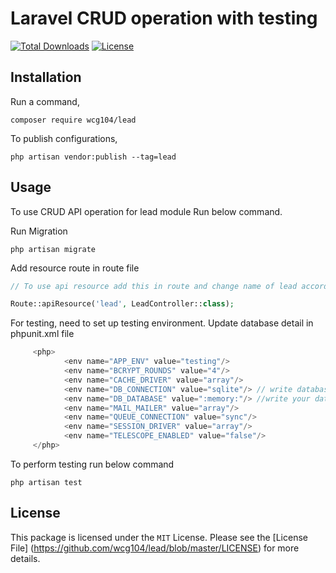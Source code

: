 
Laravel CRUD operation with testing
======

[![Total Downloads](https://poser.pugx.org/wcg104/lead/downloads)](https://packagist.org/packages/wcg104/lead)  [![License](https://poser.pugx.org/wcg104/lead/license)](https://packagist.org/packages/wcg104/lead)


Installation
-----

Run a command,

```
composer require wcg104/lead
```
To publish configurations,

```
php artisan vendor:publish --tag=lead
```


Usage
-----
To use CRUD API operation for lead module Run below command.

Run Migration
```
php artisan migrate
```
Add resource route in route file
```php
// To use api resource add this in route and change name of lead according to your requirement

Route::apiResource('lead', LeadController::class);
```
For testing, need to set up testing environment.
Update database detail in phpunit.xml file
```php
     <php>
            <env name="APP_ENV" value="testing"/>
            <env name="BCRYPT_ROUNDS" value="4"/>
            <env name="CACHE_DRIVER" value="array"/>
            <env name="DB_CONNECTION" value="sqlite"/> // write database connection if you want to test in different database
            <env name="DB_DATABASE" value=":memory:"/> //write your database name if you want to test in different database
            <env name="MAIL_MAILER" value="array"/>
            <env name="QUEUE_CONNECTION" value="sync"/>
            <env name="SESSION_DRIVER" value="array"/>
            <env name="TELESCOPE_ENABLED" value="false"/>
     </php>
```
To perform testing run below command
```
php artisan test
```
License
-----
This package is licensed under the `MIT` License. Please see the [License File] (https://github.com/wcg104/lead/blob/master/LICENSE) for more details.